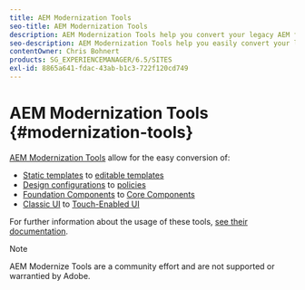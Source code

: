 ```yaml
---
title: AEM Modernization Tools
seo-title: AEM Modernization Tools
description: AEM Modernization Tools help you convert your legacy AEM features to the latest technology
seo-description: AEM Modernization Tools help you easily convert your legacy AEM features to the latest technology
contentOwner: Chris Bohnert
products: SG_EXPERIENCEMANAGER/6.5/SITES
exl-id: 8865a641-fdac-43ab-b1c3-722f120cd749
---
```

# AEM Modernization Tools {#modernization-tools}

[AEM Modernization Tools](http://opensource.adobe.com/aem-modernize-tools/) allow for the easy conversion of:

* [Static templates](page-templates-static.md) to [editable templates](page-templates-editable.md)
* [Design configurations](page-templates-static.md) to [policies](page-templates-editable.md)
* [Foundation Components](/help/sites-authoring/default-components-foundation.md) to [Core Components](https://docs.adobe.com/content/help/en/experience-manager-core-components/using/introduction.html)
* [Classic UI](website.md) to [Touch-Enabled UI](touch-ui-concepts.md)

For further information about the usage of these tools, [see their documentation](http://opensource.adobe.com/aem-modernize-tools/).

>[!NOTE]
>
>AEM Modernize Tools are a community effort and are not supported or warrantied by Adobe.
